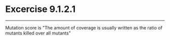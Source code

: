 # Excercise 9.1.2.1
---

Mutation score is "The amount of coverage is usually written as the ratio of mutants killed over all mutants"
